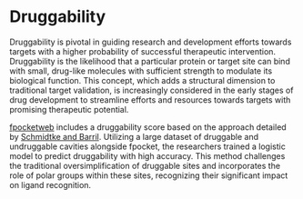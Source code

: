 # Druggability

Druggability is pivotal in guiding research and development efforts towards targets with a higher probability of successful therapeutic intervention.
Druggability is the likelihood that a particular protein or target site can bind with small, drug-like molecules with sufficient strength to modulate its biological function.
This concept, which adds a structural dimension to traditional target validation, is increasingly considered in the early stages of drug development to streamline efforts and resources towards targets with promising therapeutic potential.

[fpocketweb](https://doi.org/10.1186/s13321-022-00637-0) includes a druggability score based on the approach detailed by [Schmidtke and Barril](https://doi.org/10.1021/jm100574m).
Utilizing a large dataset of druggable and undruggable cavities alongside fpocket, the researchers trained a logistic model to predict druggability with high accuracy.
This method challenges the traditional oversimplification of druggable sites and incorporates the role of polar groups within these sites, recognizing their significant impact on ligand recognition.
